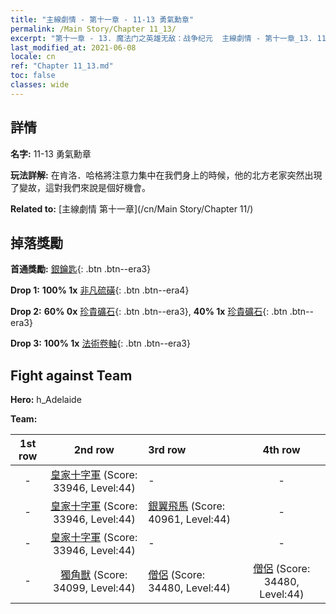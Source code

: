 ```yaml
---
title: "主線劇情 - 第十一章 - 11-13 勇氣勳章"
permalink: /Main Story/Chapter 11_13/
excerpt: "第十一章 - 13. 魔法门之英雄无敌：战争纪元  主線劇情 - 第十一章_13. 11-13 勇氣勳章"
last_modified_at: 2021-06-08
locale: cn
ref: "Chapter 11_13.md"
toc: false
classes: wide
---
```


## 詳情

 **名字:** 11-13 勇氣勳章

 **玩法詳解:** 在肯洛．哈格將注意力集中在我們身上的時候，他的北方老家突然出現了變故，這對我們來說是個好機會。

 **Related to:** [主線劇情 第十一章](/cn/Main Story/Chapter 11/)

## 掉落獎勵

 **首通獎勵:** [銀鑰匙](/cn/Items/con_693/){: .btn .btn--era3}

 **Drop 1:** **100% 1x** [非凡硫磺](/cn/Items/mat_36/){: .btn .btn--era4}

 **Drop 2:** **60% 0x** [珍貴礦石](/cn/Items/mat_26/){: .btn .btn--era3}, **40% 1x** [珍貴礦石](/cn/Items/mat_26/){: .btn .btn--era3}

 **Drop 3:** **100% 1x** [法術卷軸](/cn/Items/con_694/){: .btn .btn--era3}


## Fight against Team
 **Hero:** h_Adelaide

 **Team:**


  | 1st row | 2nd row | 3rd row | 4th row |
  |:----:|:----:|:----|:----:|
  | - | [皇家十字軍](/cn/units/Swordsman/) (Score: 33946, Level:44)  | - | - |
  | - | [皇家十字軍](/cn/units/Swordsman/) (Score: 33946, Level:44)  | [銀翼飛馬](/cn/units/Pegasus/) (Score: 40961, Level:44)  | - |
  | - | [皇家十字軍](/cn/units/Swordsman/) (Score: 33946, Level:44)  | - | - |
  | - | [獨角獸](/cn/units/Unicorn/) (Score: 34099, Level:44)  | [僧侶](/cn/units/Monk/) (Score: 34480, Level:44)  | [僧侶](/cn/units/Monk/) (Score: 34480, Level:44)  |


